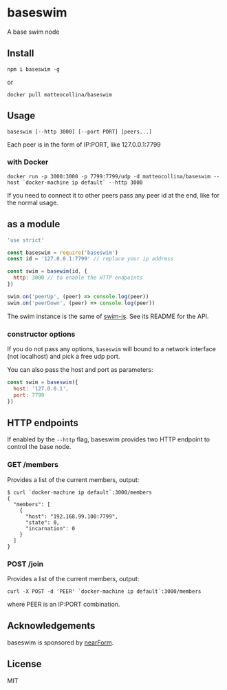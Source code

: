 # baseswim

A base swim node

## Install

```
npm i baseswim -g
```

or

```
docker pull matteocollina/baseswim
```

## Usage

```
baseswim [--http 3000] [--port PORT] [peers...]
```

Each peer is in the form of IP:PORT, like 127.0.0.1:7799

### with Docker

```
docker run -p 3000:3000 -p 7799:7799/udp -d matteocollina/baseswim --host `docker-machine ip default` --http 3000
```

If you need to connect it to other peers pass any peer id at the end,
like for the normal usage.

## as a module

```js
'use strict'

const baseswim = require('baseswim')
const id = '127.0.0.1:7799' // replace your ip address

const swim = basewim(id, {
  http: 3000 // to enable the HTTP endpoints
})

swim.on('peerUp', (peer) => console.log(peer))
swim.on('peerDown', (peer) => console.log(peer))
```

The swim instance is the same of [swim-js](http://npm.im/swim).
See its README for the API.

### constructor options

If you do not pass any options, `baseswim` will bound to a network
interface (not localhost) and pick a free udp port.

You can also pass the host and port as parameters:

```js
const swim = baseswim({
  host: '127.0.0.1',
  port: 7799
})
```

## HTTP endpoints

If enabled by the `--http` flag, baseswim provides two HTTP endpoint to
control the base node.

### GET /members

Provides a list of the current members, output:

```
$ curl `docker-machine ip default`:3000/members
{
  "members": [
    {
      "host": "192.168.99.100:7799",
      "state": 0,
      "incarnation": 0
    }
  ]
}
```

### POST /join

Provides a list of the current members, output:

```
curl -X POST -d 'PEER' `docker-machine ip default`:3000/members
```

where PEER is an IP:PORT combination.

## Acknowledgements

baseswim is sponsored by [nearForm](http://nearform.com).

## License

MIT
